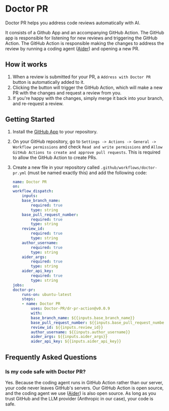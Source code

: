 # Doctor PR

Doctor PR helps you address code reviews automatically with AI. 

It consists of a Github App and an accompanying GitHub Action. The GitHub app is responsible for listening for new reviews and triggering the GitHub Action. The GitHub Action is responsible making the changes to address the review by running a coding agent ([Aider](https://github.com/Aider-AI/aider)) and opening a new PR. 

## How it works

1. When a review is submitted for your PR, a `Address with Doctor PR` button is automatically added to it.
2. Clicking the button will trigger the GitHub Action, which will make a new PR with the changes and request a review from you.
3. If you're happy with the changes, simply merge it back into your branch, and re-request a review.

## Getting Started

1. Install the [GitHub App](https://github.com/apps/doctor-pr) to your repository.
2. On your GitHub repository, go to `Settings -> Actions -> General -> Workflow permissions` and check `Read and write permissions` and `Allow GitHub Actions to create and approve pull requests`. This is required to allow the GitHub Action to create PRs.
3. Create a new file in your repository called `.github/workflows/doctor-pr.yml` (must be named exactly this) and add the following code:

    ```yaml
    name: Doctor PR
    on:
    workflow_dispatch:
        inputs:
        base_branch_name:
            required: true
            type: string
        base_pull_request_number:
            required: true
            type: string
        review_id:
            required: true
            type: string
        author_username:
            required: true
            type: string
        aider_args:
            required: true
            type: string
        aider_api_key:
            required: true
            type: string
    jobs:
    doctor-pr:
        runs-on: ubuntu-latest
        steps:
        - name: Doctor PR
            uses: Doctor-PR/dr-pr-action@v0.0.9
            with:
            base_branch_name: ${{inputs.base_branch_name}}
            base_pull_request_number: ${{inputs.base_pull_request_number}}
            review_id: ${{inputs.review_id}}
            author_username: ${{inputs.author_username}}
            aider_args: ${{inputs.aider_args}}
            aider_api_key: ${{inputs.aider_api_key}}
    ```

## Frequently Asked Questions

### Is my code safe with Doctor PR?

Yes. Because the coding agent runs in GitHub Action rather than our server, your code never leaves GitHub's servers. Our GitHub Action is open source, and the coding agent we use ([Aider](https://github.com/Aider-AI/aider)) is also open source. As long as you trust GitHub and the LLM provider (Anthropic in our case), your code is safe.
